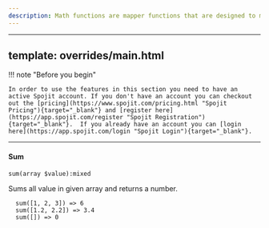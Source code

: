 ```yaml
---
description: Math functions are mapper functions that are designed to make mathematical calculations on a field.
---
```

---
template: overrides/main.html
---
!!! note "Before you begin" 

    In order to use the features in this section you need to have an active Spojit account. If you don't have an account you can checkout out the [pricing](https://www.spojit.com/pricing.html "Spojit Pricing"){target="_blank"} and [register here](https://app.spojit.com/register "Spojit Registration"){target="_blank"}.  If you already have an account you can [login here](https://app.spojit.com/login "Spojit Login"){target="_blank"}.

___
#### Sum
```
sum(array $value):mixed
```
  Sums all value in given array and returns a number.
```
  sum([1, 2, 3]) => 6
  sum([1.2, 2.2]) => 3.4
  sum([]) => 0
```
